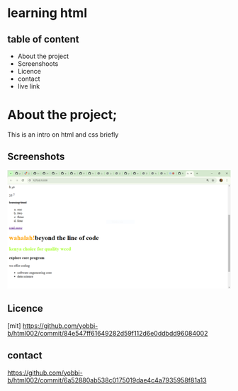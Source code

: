 # learning html
## table of content
- About the project
- Screenshoots
- Licence
- contact 
- live link
# About the project;
This is an intro on html and css briefly
## Screenshots
![alt text](image.png)
## Licence
[mit]
https://github.com/yobbi-b/html002/commit/84e547ff61649282d59f112d6e0ddbdd96084002
## contact
https://github.com/yobbi-b/html002/commit/6a52880ab538c0175019dae4c4a7935958f81a13